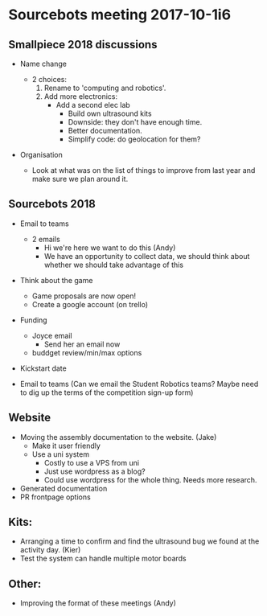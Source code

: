 # Sourcebots meeting 2017-10-1i6

## Smallpiece 2018 discussions
- Name change
    - 2 choices:
        1. Rename to 'computing and robotics'.
        2. Add more electronics:
            - Add a second elec lab
                - Build own ultrasound kits
                - Downside: they don't have enough time.
                - Better documentation.
                - Simplify code: do geolocation for them? 

- Organisation
    - Look at what was on the list of things to improve from last year and make sure we plan around it.


## Sourcebots 2018
- Email to teams
    - 2 emails
        - Hi we're here we want to do this (Andy)
        - We have an opportunity to collect data, we should think about whether we should take advantage of this

- Think about the game
    - Game proposals are now open! 
    - Create a google account (on trello)

- Funding
    - Joyce email
        - Send her an email now
    - buddget review/min/max options
- Kickstart date
- Email to teams (Can we email the Student Robotics teams? Maybe need to dig up the terms of the competition sign-up form)

## Website
- Moving the assembly documentation to the website. (Jake)
    - Make it user friendly
    - Use a uni system
        - Costly to use a VPS from uni 
        - Just use wordpress as a blog?
        - Could use wordpress for the whole thing. Needs more research.
- Generated documentation
- PR frontpage options


## Kits:
- Arranging a time to confirm and find the ultrasound bug we found at the activity day. (Kier)
- Test the system can handle multiple motor boards

## Other:
- Improving the format of these meetings (Andy) 
